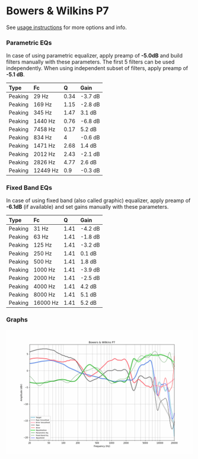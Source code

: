 # Bowers & Wilkins P7
See [usage instructions](https://github.com/jaakkopasanen/AutoEq#usage) for more options and info.

### Parametric EQs
In case of using parametric equalizer, apply preamp of **-5.0dB** and build filters manually
with these parameters. The first 5 filters can be used independently.
When using independent subset of filters, apply preamp of **-5.1 dB**.

| Type    | Fc       |    Q | Gain    |
|:--------|:---------|:-----|:--------|
| Peaking | 29 Hz    | 0.34 | -3.7 dB |
| Peaking | 169 Hz   | 1.15 | -2.8 dB |
| Peaking | 345 Hz   | 1.47 | 3.1 dB  |
| Peaking | 1440 Hz  | 0.76 | -6.8 dB |
| Peaking | 7458 Hz  | 0.17 | 5.2 dB  |
| Peaking | 834 Hz   | 4    | -0.6 dB |
| Peaking | 1471 Hz  | 2.68 | 1.4 dB  |
| Peaking | 2012 Hz  | 2.43 | -2.1 dB |
| Peaking | 2826 Hz  | 4.77 | 2.6 dB  |
| Peaking | 12449 Hz | 0.9  | -0.3 dB |

### Fixed Band EQs
In case of using fixed band (also called graphic) equalizer, apply preamp of **-6.1dB**
(if available) and set gains manually with these parameters.

| Type    | Fc       |    Q | Gain    |
|:--------|:---------|:-----|:--------|
| Peaking | 31 Hz    | 1.41 | -4.2 dB |
| Peaking | 63 Hz    | 1.41 | -1.8 dB |
| Peaking | 125 Hz   | 1.41 | -3.2 dB |
| Peaking | 250 Hz   | 1.41 | 0.1 dB  |
| Peaking | 500 Hz   | 1.41 | 1.8 dB  |
| Peaking | 1000 Hz  | 1.41 | -3.9 dB |
| Peaking | 2000 Hz  | 1.41 | -2.5 dB |
| Peaking | 4000 Hz  | 1.41 | 4.2 dB  |
| Peaking | 8000 Hz  | 1.41 | 5.1 dB  |
| Peaking | 16000 Hz | 1.41 | 5.2 dB  |

### Graphs
![](./Bowers%20&%20Wilkins%20P7.png)